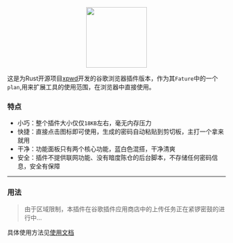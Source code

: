 
<div align = "center">
<img src="https://images.waer.ltd/notes/20240604103654.png" width="140px" />
</div>

这是为Rust开源项目[xpwd](https://github.com/08820048/xpwd)开发的谷歌浏览器插件版本，作为其`Fature`中的一个`plan`,用来扩展工具的使用范围，在浏览器中直接使用。
### 特点

- 小巧：整个插件大小仅仅`18KB`左右，毫无内存压力
- 快捷：直接点击图标即可使用，生成的密码自动粘贴到剪切板，主打一个拿来就用
- 干净：功能面板只有两个核心功能，蓝白色混搭，干净清爽
- 安全：插件不提供联网功能、没有暗度陈仓的后台脚本，不存储任何密码信息，安全有保障

----
### 用法
> 由于区域限制，本插件在谷歌插件应用商店中的上传任务正在紧锣密鼓的进行中...

具体使用方法见[使用文档](https://github.com/08820048/xpwd/wiki/xpwd%E4%BD%BF%E7%94%A8%E6%96%87%E6%A1%A3)


